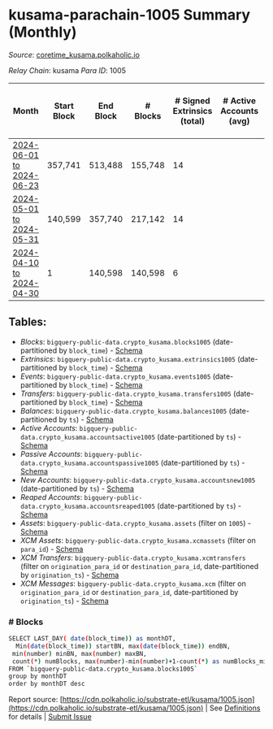 # kusama-parachain-1005 Summary (Monthly)

_Source_: [coretime_kusama.polkaholic.io](https://coretime_kusama.polkaholic.io)

*Relay Chain*: kusama
*Para ID*: 1005



| Month | Start Block | End Block | # Blocks | # Signed Extrinsics (total) | # Active Accounts (avg) | # Addresses with Balances (max) | Issues |
| ----- | ----------- | --------- | -------- | --------------------------- | ----------------------- | ------------------------------- | ------ |
| [2024-06-01 to 2024-06-23](/kusama/1005-coretime_kusama/2024-06-30.md) | 357,741 | 513,488 | 155,748 | 14 |  | 33 | -   |   
| [2024-05-01 to 2024-05-31](/kusama/1005-coretime_kusama/2024-05-31.md) | 140,599 | 357,740 | 217,142 | 14 |  | 29 | -   |   
| [2024-04-10 to 2024-04-30](/kusama/1005-coretime_kusama/2024-04-30.md) | 1 | 140,598 | 140,598 | 6 |  | 17 | -   |   

## Tables:

* _Blocks_: `bigquery-public-data.crypto_kusama.blocks1005` (date-partitioned by `block_time`) - [Schema](/schema/balances.json)
* _Extrinsics_: `bigquery-public-data.crypto_kusama.extrinsics1005` (date-partitioned by `block_time`) - [Schema](/schema/extrinsics.json)
* _Events_: `bigquery-public-data.crypto_kusama.events1005` (date-partitioned by `block_time`) - [Schema](/schema/events.json)
* _Transfers_: `bigquery-public-data.crypto_kusama.transfers1005` (date-partitioned by `block_time`) - [Schema](/schema/transfers.json)
* _Balances_: `bigquery-public-data.crypto_kusama.balances1005` (date-partitioned by `ts`) - [Schema](/schema/balances.json)
* _Active Accounts_: `bigquery-public-data.crypto_kusama.accountsactive1005` (date-partitioned by `ts`) - [Schema](/schema/accountsactive.json)
* _Passive Accounts_: `bigquery-public-data.crypto_kusama.accountspassive1005` (date-partitioned by `ts`) - [Schema](/schema/accountspassive.json)
* _New Accounts_: `bigquery-public-data.crypto_kusama.accountsnew1005` (date-partitioned by `ts`) - [Schema](/schema/accountsnew.json)
* _Reaped Accounts_: `bigquery-public-data.crypto_kusama.accountsreaped1005` (date-partitioned by `ts`) - [Schema](/schema/accountsreaped.json)
* _Assets_: `bigquery-public-data.crypto_kusama.assets` (filter on `1005`) - [Schema](/schema/assets.json)
* _XCM Assets_: `bigquery-public-data.crypto_kusama.xcmassets` (filter on `para_id`) - [Schema](/schema/xcmassets.json)
* _XCM Transfers_: `bigquery-public-data.crypto_kusama.xcmtransfers` (filter on `origination_para_id` or `destination_para_id`, date-partitioned by `origination_ts`) - [Schema](/schema/xcmtransfers.json)
* _XCM Messages_: `bigquery-public-data.crypto_kusama.xcm` (filter on `origination_para_id` or `destination_para_id`, date-partitioned by `origination_ts`) - [Schema](/schema/xcm.json)

### # Blocks
```bash
SELECT LAST_DAY( date(block_time)) as monthDT,
  Min(date(block_time)) startBN, max(date(block_time)) endBN, 
 min(number) minBN, max(number) maxBN, 
 count(*) numBlocks, max(number)-min(number)+1-count(*) as numBlocks_missing 
FROM `bigquery-public-data.crypto_kusama.blocks1005` 
group by monthDT 
order by monthDT desc
```


Report source: [https://cdn.polkaholic.io/substrate-etl/kusama/1005.json](https://cdn.polkaholic.io/substrate-etl/kusama/1005.json) | See [Definitions](/DEFINITIONS.md) for details | [Submit Issue](https://github.com/colorfulnotion/substrate-etl/issues)
